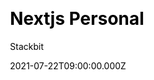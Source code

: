---
title: Nextjs Personal
github: https://github.com/stackbit-themes/personal-nextjs
demo: https://themes.stackbit.com/demos/personal/?themeBarHidden=true
author: Stackbit
ssg:
  - Next
cms:
  - No CMS
css:
  - SCSS
date: 2021-07-22T09:00:00.000Z
description: A Nextjs theme for personal and business websites.
stale: false
---